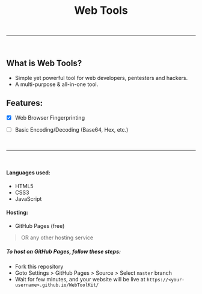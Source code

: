 <h1 align='center'>Web Tools </h1>

<br><hr><br>

## What is Web Tools?
- Simple yet powerful tool for web developers, pentesters and hackers.
- A multi-purpose & all-in-one tool.

## Features:
- [x] Web Browser Fingerprinting
- [ ] Basic Encoding/Decoding (Base64, Hex, etc.)


<br><hr><br>

#### Languages used:
- HTML5
- CSS3
- JavaScript

#### Hosting:
- GitHub Pages (free)
> OR any other hosting service

##### To host on GitHub Pages, follow these steps:
- Fork this repository
- Goto Settings > GitHub Pages > Source > Select `master` branch
- Wait for few minutes, and your website will be live at `https://<your-username>.github.io/WebToolKit/`
